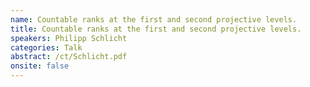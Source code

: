 ```yaml
---
name: Countable ranks at the first and second projective levels.
title: Countable ranks at the first and second projective levels.
speakers: Philipp Schlicht
categories: Talk
abstract: /ct/Schlicht.pdf
onsite: false
---
```

